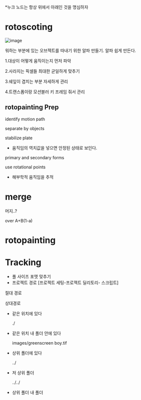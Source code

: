 
*누크 노드는 항상 위에서 아래인 것을 명심하자

# rotoscoting
![image](https://user-images.githubusercontent.com/113075273/206973946-dd98c333-a677-48f1-93fc-e5bda7768712.png)

워하는 부분에 있는 오브젝트를 따내기 위한 알파 만들기. 알파 쉽게 만든다.

1.대상이 어떻게 움직이는지 먼저 파악

2.사라지는 픽셀들 최대한 균일하게 맞추기

3.쉐잎이 겹치는 부분 자세하게 관리

4.트랜스폼이랑 모션블러 키 프레임 줘서 관리

## rotopainting Prep

identify motion path

separate by objects

stabilize plate

- 움직임의 역치값을 넣으면 안정된 상태로 보인다.

primary and secondary forms

use rotational points

- 해부학적 움직임을 추적

# merge

머지..?

over A+B(1-a)

# rotopainting

# Tracking

- 풀 사이즈 포맷 맞추기
- 프로젝트 경로 [프로젝트 세팅-프로젝트 딜리토리- 스크립트]

절대 경로

상대경로 

- 같은 위치에 있다
    
    ./
    
- 같은 위치 내 폴더 안에 있다
    
    images/greenscreen boy.tif 
    
- 상위 폴더에 있다
    
    ../
    
- 저 상위 폴더
    
    ../../
    
- 상위 폴더 내 폴더

